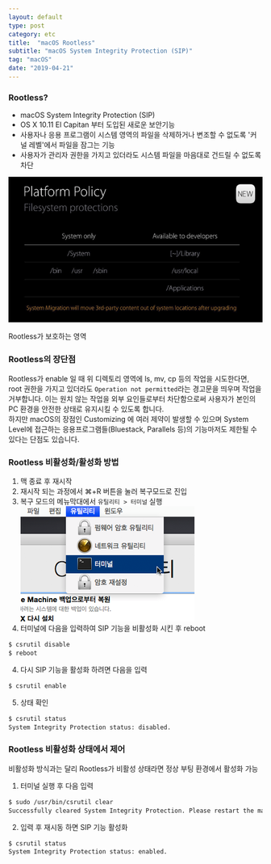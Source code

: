 ```yaml
---
layout: default
type: post
category: etc
title:  "macOS Rootless"
subtitle: "macOS System Integrity Protection (SIP)"
tag: "macOS"
date: "2019-04-21"
---
```


### Rootless?
* macOS System Integrity Protection (SIP)
* OS X 10.11 El Capitan 부터 도입된 새로운 보안기능
* 사용자나 응용 프로그램이 시스템 영역의 파일을 삭제하거나 변조할 수 없도록 '커널 레벨'에서 파일을 잠그는 기능
* 사용자가 관리자 권한을 가지고 있더라도 시스템 파일을 마음대로 건드릴 수 없도록 차단

![rootless_platform_policy](image/rootless_platform_policy.jpg)
<figcaption>Rootless가 보호하는 영역</figcaption>

### Rootless의 장단점
Rootless가 enable 일 때 위 디렉토리 영역에 ls, mv, cp 등의 작업을 시도한다면, root 권한을 가지고 있더라도 `Operation not permitted`라는 경고문을 띄우며 작업을 거부합니다. 이는 원치 않는 작업을 외부 요인들로부터 차단함으로써 사용자가 본인의 PC 환경을 안전한 상태로 유지시킬 수 있도록 합니다.  
하지만 macOS의 장점인 Customizing 에 여러 제약이 발생할 수 있으며 System Level에 접근하는 응용프로그램들(Bluestack, Parallels 등)의 기능마저도 제한될 수 있다는 단점도 있습니다.

### Rootless 비활성화/활성화 방법
1. 맥 종료 후 재시작
2. 재시작 되는 과정에서 ⌘+R 버튼을 눌러 복구모드로 진입
3. 복구 모드의 메뉴막대에서 `유틸리티 > 터미널` 실행
![rootless](image/macos_rootless.jpg)
3. 터미널에 다음을 입력하여 SIP 기능을 비활성화 시킨 후 reboot
```bash
$ csrutil disable
$ reboot
```
4. 다시 SIP 기능을 활성화 하려면 다음을 입력
```bash
$ csrutil enable
```
5. 상태 확인
```bash
$ csrutil status
System Integrity Protection status: disabled.
```

### Rootless 비활성화 상태에서 제어
비활성화 방식과는 달리 Rootless가 비활성 상태라면 정상 부팅 환경에서 활성화 가능

1. 터미널 실행 후 다음 입력
```bash
$ sudo /usr/bin/csrutil clear
Successfully cleared System Integrity Protection. Please restart the machine for the changes to take effect.
```
2. 입력 후 재시동 하면 SIP 기능 활성화
```bash
$ csrutil status
System Integrity Protection status: enabled.
```
